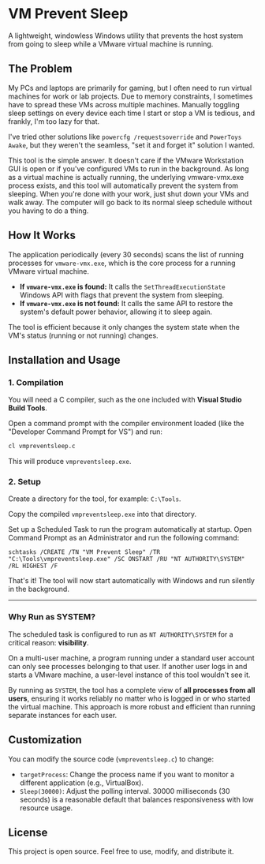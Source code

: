 # VM Prevent Sleep

A lightweight, windowless Windows utility that prevents the host system from going to sleep while a VMware virtual machine is running.

## The Problem

My PCs and laptops are primarily for gaming, but I often need to run virtual machines for work or lab projects. Due to memory constraints, I sometimes have to spread these VMs across multiple machines. Manually toggling sleep settings on every device each time I start or stop a VM is tedious, and frankly, I'm too lazy for that.

I've tried other solutions like ```powercfg /requestsoverride``` and ```PowerToys Awake```, but they weren't the seamless, "set it and forget it" solution I wanted.

This tool is the simple answer. It doesn't care if the VMware Workstation GUI is open or if you've configured VMs to run in the background. As long as a virtual machine is actually running, the underlying vmware-vmx.exe process exists, and this tool will automatically prevent the system from sleeping. When you're done with your work, just shut down your VMs and walk away. The computer will go back to its normal sleep schedule without you having to do a thing.

## How It Works

The application periodically (every 30 seconds) scans the list of running processes for `vmware-vmx.exe`, which is the core process for a running VMware virtual machine.

* **If `vmware-vmx.exe` is found:** It calls the `SetThreadExecutionState` Windows API with flags that prevent the system from sleeping.
* **If `vmware-vmx.exe` is not found:** It calls the same API to restore the system's default power behavior, allowing it to sleep again.

The tool is efficient because it only changes the system state when the VM's status (running or not running) changes.

## Installation and Usage

### 1. Compilation

You will need a C compiler, such as the one included with **Visual Studio Build Tools**.

Open a command prompt with the compiler environment loaded (like the "Developer Command Prompt for VS") and run:

```bash
cl vmpreventsleep.c
```

This will produce ```vmpreventsleep.exe```.

### 2. Setup
Create a directory for the tool, for example: ```C:\Tools```.

Copy the compiled ```vmpreventsleep.exe``` into that directory.

Set up a Scheduled Task to run the program automatically at startup. Open Command Prompt as an Administrator and run the following command:

```
schtasks /CREATE /TN "VM Prevent Sleep" /TR "C:\Tools\vmpreventsleep.exe" /SC ONSTART /RU "NT AUTHORITY\SYSTEM" /RL HIGHEST /F
```

That's it! The tool will now start automatically with Windows and run silently in the background.

***


### Why Run as SYSTEM?

The scheduled task is configured to run as `NT AUTHORITY\SYSTEM` for a critical reason: **visibility**.

On a multi-user machine, a program running under a standard user account can only see processes belonging to that user. If another user logs in and starts a VMware machine, a user-level instance of this tool wouldn't see it.

By running as `SYSTEM`, the tool has a complete view of **all processes from all users**, ensuring it works reliably no matter who is logged in or who started the virtual machine. This approach is more robust and efficient than running separate instances for each user.


## Customization

You can modify the source code (`vmpreventsleep.c`) to change:
* `targetProcess`: Change the process name if you want to monitor a different application (e.g., VirtualBox).
* `Sleep(30000)`: Adjust the polling interval. 30000 milliseconds (30 seconds) is a reasonable default that balances responsiveness with low resource usage.


## License

This project is open source. Feel free to use, modify, and distribute it.
